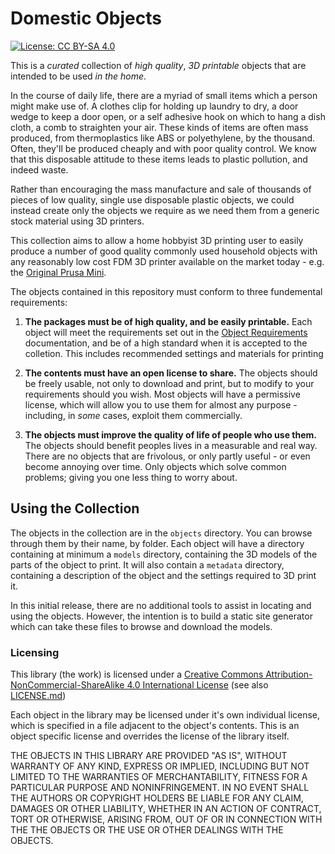 # Domestic Objects
[![License: CC BY-SA 4.0](https://licensebuttons.net/l/by-sa/4.0/88x31.png)](https://creativecommons.org/licenses/by-sa/4.0/)

This is a *curated* collection of *high quality*, *3D printable* objects that are intended to be used *in the home*.  

In the course of daily life, there are a myriad of small items which a person might make use of.  A clothes clip for holding up laundry to dry, a door wedge to keep a door open, or a self adhesive hook on which to hang a dish cloth, a comb to straighten your air.  These kinds of items are often mass produced, from thermoplastics like ABS or polyethylene, by the thousand. Often, they'll be produced cheaply and with poor quality control.  We know that this disposable attitude to these items leads to plastic pollution, and indeed waste.  

Rather than encouraging the mass manufacture and sale of thousands of pieces of low quality, single use disposable plastic objects, we could instead create only the objects we require as we need them from a generic stock material using 3D printers.

This collection aims to allow a home hobbyist 3D printing user to easily produce a number of good quality commonly used household objects with any reasonably low cost FDM 3D printer available on the market today - e.g. the [Original Prusa Mini](https://www.prusa3d.com/original-prusa-mini/).  

The objects contained in this repository must conform to three fundemental requirements:

1. **The packages must be of high quality, and be easily printable.**
   Each object will meet the requirements set out in the [Object Requirements](/contributing/OBJECT-REQUIREMENTS.md) documentation, and be of a high standard when it is accepted to the colletion. This includes recommended settings and materials for printing

2. **The contents must have an open license to share.**
   The objects should be freely usable, not only to download and print, but to modify to your requirements should you wish.  Most objects will have a permissive license, which will allow you to use them for almost any purpose - including, in *some* cases, exploit them commercially. 

3. **The objects must improve the quality of life of people who use them.**
   The objects should benefit peoples lives in a measurable and real way. There are no objects that are frivolous, or only partly useful - or even become annoying over time.  Only objects which solve common problems; giving you one less thing to worry about.


## Using the Collection

The objects in the collection are in the `objects` directory.  You can browse through them by their name, by folder. Each object will have a directory containing at minimum a `models` directory, containing the 3D models of the parts of the object to print.  It will also contain a `metadata` directory, containing a description of the object and the settings required to 3D print it. 

In this initial release, there are no additional tools to assist in locating and using the objects.  However, the intention is to build a static site generator which can take these files to browse and download the models.


### Licensing
This library (the work) is licensed under a [Creative Commons Attribution-NonCommercial-ShareAlike 4.0 International License](https://creativecommons.org/licenses/by-nc-sa/4.0/) (see also [LICENSE.md](LICENSE.md))

Each object in the library may be licensed under it's own individual license, which is specified in a file adjacent to the object's contents.  This is an object specific license and overrides the license of the library itself. 

THE OBJECTS IN THIS LIBRARY ARE PROVIDED "AS IS", WITHOUT WARRANTY OF ANY KIND, EXPRESS OR IMPLIED, INCLUDING BUT NOT LIMITED TO THE WARRANTIES OF MERCHANTABILITY, FITNESS FOR A PARTICULAR PURPOSE AND NONINFRINGEMENT. IN NO EVENT SHALL THE AUTHORS OR COPYRIGHT HOLDERS BE LIABLE FOR ANY CLAIM, DAMAGES OR OTHER LIABILITY, WHETHER IN AN ACTION OF CONTRACT, TORT OR OTHERWISE, ARISING FROM, OUT OF OR IN CONNECTION WITH THE THE OBJECTS OR THE USE OR OTHER DEALINGS WITH THE OBJECTS.


